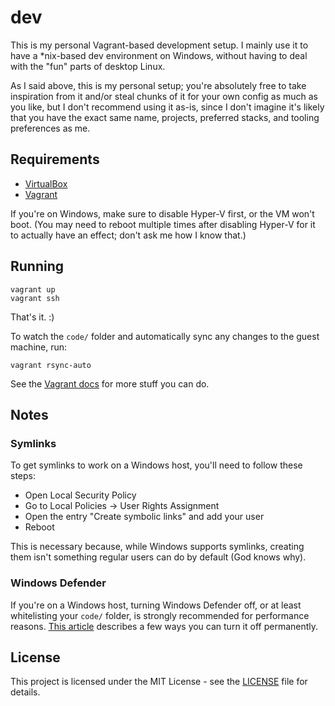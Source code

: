 # dev

This is my personal Vagrant-based development setup. I mainly use it to have a \*nix-based dev environment on Windows, without having to deal with the "fun" parts of desktop Linux.

As I said above, this is my personal setup; you're absolutely free to take inspiration from it and/or steal chunks of it for your own config as much as you like, but I don't recommend using it as-is, since I don't imagine it's likely that you have the exact same name, projects, preferred stacks, and tooling preferences as me.

## Requirements

- [VirtualBox](https://www.virtualbox.org/)
- [Vagrant](https://www.vagrantup.com/)

If you're on Windows, make sure to disable Hyper-V first, or the VM won't boot. (You may need to reboot multiple times after disabling Hyper-V for it to actually have an effect; don't ask me how I know that.)

## Running

```
vagrant up
vagrant ssh
```

That's it. :)

To watch the `code/` folder and automatically sync any changes to the guest machine, run:
```
vagrant rsync-auto
```

See the [Vagrant docs](https://www.vagrantup.com/docs/index.html) for more stuff you can do.

## Notes

### Symlinks

To get symlinks to work on a Windows host, you'll need to follow these steps:

- Open Local Security Policy
- Go to Local Policies -> User Rights Assignment
- Open the entry "Create symbolic links" and add your user
- Reboot

This is necessary because, while Windows supports symlinks, creating them isn't something regular users can do by default (God knows why).

### Windows Defender

If you're on a Windows host, turning Windows Defender off, or at least whitelisting your `code/` folder, is strongly recommended for performance reasons. [This article](https://www.windowscentral.com/how-permanently-disable-windows-defender-windows-10) describes a few ways you can turn it off permanently.

## License

This project is licensed under the MIT License - see the [LICENSE](LICENSE)
file for details.
